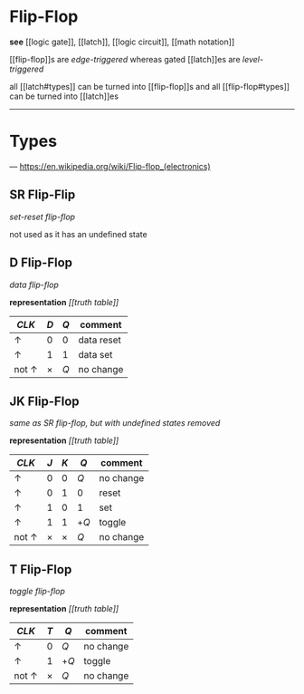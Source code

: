 # Flip-Flop

**see** [[logic gate]], [[latch]], [[logic circuit]], [[math notation]]

[[flip-flop]]s are _edge-triggered_ whereas gated [[latch]]es are _level-triggered_

all [[latch#types]] can be turned into [[flip-flop]]s and all [[flip-flop#types]] can be turned into [[latch]]es

---

# Types

&mdash; <https://en.wikipedia.org/wiki/Flip-flop_(electronics)>

## SR Flip-Flip

_set-reset flip-flop_

not used as it has an undefined state

## D Flip-Flop

_data flip-flop_

**representation** _[[truth table]]_

| $CLK$          | $D$      | $Q$ | comment    |
| -------------- | -------- | --- | ---------- |
| $\uparrow$     | 0        | 0   | data reset |
| $\uparrow$     | 1        | 1   | data set   |
| not $\uparrow$ | $\times$ | $Q$ | no change  |

## JK Flip-Flop

_same as SR flip-flop, but with undefined states removed_

**representation** _[[truth table]]_

| $CLK$          | $J$      | $K$      | $Q$  | comment   |
| -------------- | -------- | -------- | ---- | --------- |
| $\uparrow$     | 0        | 0        | $Q$  | no change |
| $\uparrow$     | 0        | 1        | 0    | reset     |
| $\uparrow$     | 1        | 0        | 1    | set       |
| $\uparrow$     | 1        | 1        | $+Q$ | toggle    |
| not $\uparrow$ | $\times$ | $\times$ | $Q$  | no change |

## T Flip-Flop

_toggle flip-flop_

**representation** _[[truth table]]_

| $CLK$          | $T$      | $Q$  | comment   |
| -------------- | -------- | ---- | --------- |
| $\uparrow$     | 0        | $Q$  | no change |
| $\uparrow$     | 1        | $+Q$ | toggle    |
| not $\uparrow$ | $\times$ | $Q$  | no change |
